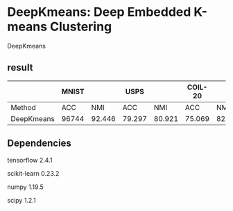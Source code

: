 # DeepKmeans: Deep Embedded K-means Clustering
DeepKmeans

## result

|            | MNIST |        | USPS   |        | COIL-20 |        | FRGC   |        |
| ---------- | ----- | ------ | ------ | ------ | ------- | ------ | ------ | ------ |
| Method     | ACC   | NMI    | ACC    | NMI    | ACC     | NMI    | ACC    | NMI    |
| DeepKmeans | 96744 | 92.446 | 79.297 | 80.921 | 75.069  | 82.898 | 38.911 | 51.143 |

## Dependencies
tensorflow 2.4.1

scikit-learn 0.23.2

numpy 1.19.5

scipy 1.2.1
